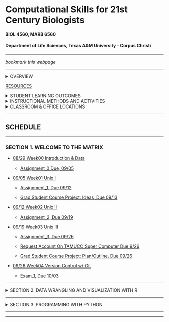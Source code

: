 # Computational Skills for 21st Century Biologists
#### BIOL 4560, MARB 6560
#### Department of Life Sciences, Texas A&M University - Corpus Christi

---

_bookmark this webpage_

---

<details><summary>OVERVIEW</summary>
<p>

[FULL SYLLABUS](syllabi)

This is a 3-credit course for graduate students that introduces the powerful open-source computing tools that are used in biological research for the creation, organization, manipulation, processing, analysis, and archiving of both small data sets and “big data”. This course is designed to prepare and enable students to use computational tools for biological applications in advanced courses and independent research projects. The primary topics covered are: data formats and repositories, command line Linux computing and scripting, regular expressions, super-computing, data wrangling and visualization with R (tidyverse), computer programming with PYTHON, version control and dissemination of scripts and programs with git and GitHub, and typesetting with markdown.

</p>
</details>

[RESOURCES](resources/README.md)

<details><summary>STUDENT LEARNING OUTCOMES</summary>
<p>

Upon the successful completion of this course, students should be able to:
1.	Recognize, describe, and organize data into standard biological data structures
2.	Locate scientific data repositories and extract data
3.	Operate UNIX/LINUX computers from command line
4.	Construct and modify computer programming/scripting logic structures for processing biological data (`bash`, `R`, `python`)
5.	Use version control software (`git`)
6.	Describe and use regular expressions to query data
7.	Typeset with `LaTeX` or `MarkDown` variants
8.	Use the most popular open-source tools for biological data manipulation

</p>
</details>

<details><summary>INSTRUCTIONAL METHODS AND ACTIVITIES</summary>
<p>

Computation for 21st Century Biologists will convene on Fridays for 2.5 hours.  Class periods will involve interactive lectures that require each student to have a computer designed for content creation (Linux, OSX, Windows, not chrome, not iOS, not Android). Homework exercises will embellish upon concepts addressed in lecture. Participation involves attending lectures and performance on unannounced quizzes.  Weekly Assignments will be given to reinforce concepts covered in lectures and encourage students to start using computational tools.  Exams will be used to evaluate comprehension of the materials covered in lectures and assignments. For undergraduates only, a comprehensive Final Exam will be used to assess the learning objectives detailed above.

Rather than having a final exam, graduate students are expected to complete a Final Project involving the automation of the manipulation and/or analysis of data, This project, including the code should be archived on GitHub.  A report written in Latex or Markdown will be due during the final exam period (this can be a markdown document in your GitHub repo, such as the README.md.  The report should be concise in stating what the problem is, describing the strategy used for the solution, and describing how the code works (be sure to include a flow-chart or outline describing what code does).  Those taking MARB 6360 will give a 10-15 minute presentation during the Final period on their project.

Project examples: automatically process data from experimental apparatus; image analysis; automated reporting of experimental results; downloading and organizing data from online repositories; etc…

</p>
</details>

<details><summary>CLASSROOM & OFFICE LOCATIONS</summary>
<p>

Lectures are F 2-4:30 OCNR 240

Office hours are W-Th 1:30-4 on Zoom or TH234

[Grades](https://canvas.tamucc.edu) will be maintained on Canvas.

</p>
</details>

---

## SCHEDULE

---

<!-- This is a hidden comment. It will not be visible in the rendered markdown. 

<details><summary>SECTION 1.  WELCOME TO THE MATRIX</summary>
<p>

the hidden section ends here
-->

### SECTION 1.  WELCOME TO THE MATRIX



* [08/29  Week00  Introduction & Data](lectures/lecture00.md)
  * [Assignment_0  Due, 09/05](assignments/assignment_0.md)

* [09/05  Week01 Unix I](lectures/lecture01.md)

  * [Assignment_1,  Due 09/12](assignments/assignment_1.md)

  * [Grad Student Course Project: Ideas, Due 09/13](https://forms.office.com/Pages/ResponsePage.aspx?id=8frLNKZngUepylFOslULZlFZdbyVx8RLiPt1GobhHnlUOUo2UVRUMVgwTUlQMlpUQzUzOTIzME9LNi4u)

* [09/12  Week02 Unix II](lectures/lecture02.md)

  * [Assignment_2,  Due 09/19](assignments/assignment_2.md)

* [09/19  Week03 Unix III](lectures/lecture03.md)

  * [Assignment_3,  Due 09/26](assignments/assignment_3.md)

  * [Request Account On TAMUCC Super Computer Due 9/26](http://hpc.tamucc.edu/)

  * [Grad Student Course Project: Plan/Outline, Due 09/26](https://forms.office.com/r/4ANAsh1v5Z)
  
<!-- This is a hidden comment. It will not be visible in the rendered markdown. 
 
    * [Old Link To Grad Student Course Project](https://classroom.github.com/a/VuB4iKjR).  If you started with this link, then just click the link above, clone the 2022 version of this repo, and copy your work from the old repo to the new one.
-->

* [09/26  Week04 Version Control w/ Git](lectures/lecture04.md)

  * [Exam_1,  Due 10/03](https://classroom.github.com/a/et6ym0V4)

 <!-- 
 
  * [Grad Student Course Project: GitHub Repo w/ ReadMe, Due 10/03]()


</p>
</details>


 
<details><summary>Quiz Results and Answers</summary>
<p>

* [Quiz 0.0](https://forms.office.com/Pages/AnalysisPage.aspx?id=8frLNKZngUepylFOslULZlFZdbyVx8RLiPt1GobhHnlUMlExSEtYN0pTTFVXUzJJUlpYRUNGQzU1Ti4u&AnalyzerToken=xEeP1kCHWBVvr2lUyEOtLJ63vGJEY4Nq)

* [Quiz Wk 2](https://forms.office.com/Pages/AnalysisPage.aspx?id=8frLNKZngUepylFOslULZlFZdbyVx8RLiPt1GobhHnlUMjIySEJCNFlSMVJRSUo0SU5HSFNKMVRHWC4u&AnalyzerToken=EoUZORmaO6qYwQJjsmmNDCGnDljXugop)

-->

</p>
</details>



---

<details><summary>SECTION 2. DATA WRANGLING AND VISUALIZATION WITH R</summary>
<p>

<!-- This is a hidden comment. It will not be visible in the rendered markdown. 



This is the end of the hidden section
-->

### SECTION 2. DATA WRANGLING AND VISUALIZATION WITH R

* [10/03  Week05 Base R Bootcamp I](lectures/lecture05new.md)

  * [Assignment 5 Due 10/10](assignments/assignment_5.md)

* [10/10  Week06 Base R Bootcamp II](lectures/lecture06new.md)

  * [Assignment 06 Q1, Due 10/17](https://classroom.github.com/a/Hut2FQRZ)

  * Install tidyverse in RStudio

	```r
	install.packages("tidyverse")
	install.packages("janitor")
	```

* [10/17  Week07 Data Visualization w/ Tidyverse](lectures/lecture07new.md)

  * [Assignment 6 Q 2-3, Due 10/24](https://classroom.github.com/a/Hut2FQRZ)

* [10/24  Week07 Take 2 Data Visualization w/ Tidyverse](lectures/lecture07new.md)

  * [Assignment 7, Due 10/31](https://classroom.github.com/a/GaXT-KTR)
     
* [10/31  Week08 Data Wrangling w/ Tidyverse](lectures/lecture08new.md)

  * [Exam 2 Part 1, Due 11/07](https://forms.office.com/r/yEyDY7DRts)
	* [Exam 2 Part 1 (Outside TAMUCC)](https://forms.office.com/r/TycAwVuDEW)

  * [Exam 2 Part 2, Due 11/07](https://classroom.github.com/a/DC3teNj3)

 <!--
 
* [10/28 Week09 Data Wrangling Exercises: 1](https://classroom.github.com/a/TiIvuIKy)
 
  * Dr. Bird is at conference, SO PLEASE WORK ON THE EXERCISES ABOVE DURING THE CLASS PERIOD
  * PUSH WHAT YOU COMPLETED AT 4:30, you will be graded on what you complete during the class period.  
  * Then complete the exercises for homework and keep pushing your progress.
    

* 11/11 Week 11 Data Wrangling 2  

	* [Lecture Recording](https://tamucc.zoom.us/rec/share/64wflMEPzxHGxZz2FwtboTfiKnMTiaJI_Pv-oRuqgsiaEHFYGV_Pdqc04eqU7zRa.mzoMZsAcGSIaEtv9), Passcode: !yrj2A=L

* [11/18  Week 12 R Markdown (Lite) & Data Wrangling Exercises](lectures/lecture09new.md)

	* [Lecture Stream](https://tamucc.zoom.us/rec/share/n-vLAmB1U6V9HPmYyPCAEJen-n60O4tDw5HdyGrQR001p8NCAqXcI78eZjfX4frn.1IcylHCClEx-nSSO), Passcode: xqfR0*Bv

  * [Lecture 12 Exercises](https://classroom.github.com/a/fpunalz0) 
	
  * [Exam 2, Due 12/01](https://forms.office.com/r/yEyDY7DRts)

-->

 <!--

  * [Install Anaconda & Jupyter, Due 10/04](http://computingskillsforbiologists.com/setup/basic-programming/), Due 10/04
-->

</p>
</details>

---

<!-- This is a hidden comment. It will not be visible in the rendered markdown. 




-->

<details><summary>SECTION 3. PROGRAMMING WITH PYTHON</summary>
<p>

### SECTION 3. PROGRAMMING WITH PYTHON

* [11/07  Week10 Basic Python Programming I](lectures/lecture10.md)
 * [Assignment_10, Due 11/14](https://forms.office.com/Pages/ResponsePage.aspx?id=8frLNKZngUepylFOslULZlFZdbyVx8RLiPt1GobhHnlUMzdVVkQwTlRQMENSVTQ5S0dUT0c1NFgwRi4u)
    * [Assignment_10 (Outside TAMUCC)](https://forms.office.com/r/ufyV1Xtraf)

* [11/14  Week11 Basic Python Programming II](lectures/lecture11.md)
* [11/14  Week12 Writing Good Code](lectures/lecture12.md)
  * [Assignment 11, Due 11/21](https://classroom.github.com/a/4JCYaOLH)
 
* [11/21  Week12 Writing Good Code](lectures/lecture12.md)
* [11/21  Week13 Scientific Computing](lectures/lecture13.md)
  * [Assignment 12, **Due Wed 12/03**](https://classroom.github.com/a/LJPtScMZ)

</p>
</details>

</p>
</details>

---

<!-- This is a hidden comment. It will not be visible in the rendered markdown. 


<details><summary>FINAL EXAM: "Welcome to the Desert of the Real"</summary>
<p>



### FINAL EXAM: "Welcome to the Desert of the Real"

We have spent the semester learning:
* the philosophy of data science and linux
* how to control a computer from the command line
* the basics of 3 computer languages that are critical in processing, analyzing, and visualizing biological data
  * `bash`
  * `R`
  * `python`
* version controling our work using git
* distributing our work using GitHub

#### Undergraduates:  
I will issue a Final Exam in much the same way I have issued assignments, in a MS Form and a Repo. You can use all resources at your disposal to complete the exam and extra credit.

* [Final Exam (Python) Due 12/5 9:45 pm](https://forms.office.com/r/uYHNJTdBgQ)  LIVE!

* [Final Exam Extra Credit Due 12/5 9:45 pm](https://classroom.github.com/a/czMTVVik)  LIVE!



#### Graduate Students
Your "final" is completing your independent project by pushing the last changes to your repo by 12/9 11:59 pm.  Graduate students have a presentation also on Friday Dec 5 at 2PM in Tidal Hall 2nd Floor Grad Student Conf Table.  All are invited to attend.   
</p>
</details>


-->

---
